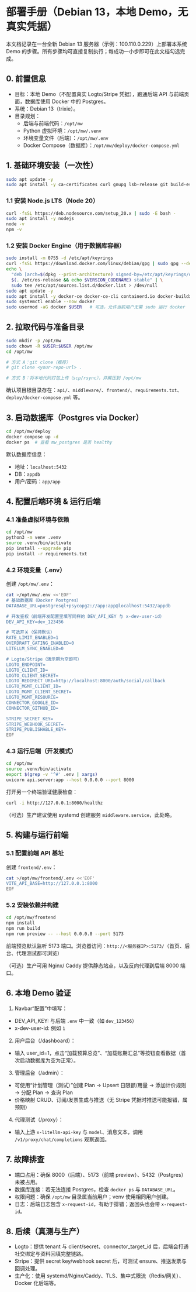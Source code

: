 # 部署手册（Debian 13，本地 Demo，无真实凭据）

本文档记录在一台全新 Debian 13 服务器（示例：100.110.0.229）上部署本系统 Demo 的步骤。所有步骤均可直接复制执行；每成功一小步即可在此文档勾选完成。

## 0. 前置信息

- 目标：本地 Demo（不配置真实 Logto/Stripe 凭据），跑通后端 API 与前端页面，数据库使用 Docker 中的 Postgres。
- 系统：Debian 13（trixie）。
- 目录规划：
  - 后端与前端代码：`/opt/mw`
  - Python 虚拟环境：`/opt/mw/.venv`
  - 环境变量文件（后端）：`/opt/mw/.env`
  - Docker Compose（数据库）：`/opt/mw/deploy/docker-compose.yml`

## 1. 基础环境安装（一次性）

```bash
sudo apt update -y
sudo apt install -y ca-certificates curl gnupg lsb-release git build-essential python3-venv python3-pip python3-dev
```

### 1.1 安装 Node.js LTS（Node 20）

```bash
curl -fsSL https://deb.nodesource.com/setup_20.x | sudo -E bash -
sudo apt install -y nodejs
node -v
npm -v
```

### 1.2 安装 Docker Engine（用于数据库容器）

```bash
sudo install -m 0755 -d /etc/apt/keyrings
curl -fsSL https://download.docker.com/linux/debian/gpg | sudo gpg --dearmor -o /etc/apt/keyrings/docker.gpg
echo \
  "deb [arch=$(dpkg --print-architecture) signed-by=/etc/apt/keyrings/docker.gpg] https://download.docker.com/linux/debian \
  $(. /etc/os-release && echo $VERSION_CODENAME) stable" | \
  sudo tee /etc/apt/sources.list.d/docker.list > /dev/null
sudo apt update -y
sudo apt install -y docker-ce docker-ce-cli containerd.io docker-buildx-plugin docker-compose-plugin
sudo systemctl enable --now docker
sudo usermod -aG docker $USER   # 可选，允许当前用户无需 sudo 运行 docker
```

## 2. 拉取代码与准备目录

```bash
sudo mkdir -p /opt/mw
sudo chown -R $USER:$USER /opt/mw
cd /opt/mw

# 方式 A：git clone（推荐）
# git clone <your-repo-url> .

# 方式 B：将本地代码打包上传（scp/rsync），并解压到 /opt/mw
```

确认项目根目录存在：`api/`、`middleware/`、`frontend/`、`requirements.txt`、`deploy/docker-compose.yml` 等。

## 3. 启动数据库（Postgres via Docker）

```bash
cd /opt/mw/deploy
docker compose up -d
docker ps  # 查看 mw_postgres 是否 healthy
```

默认数据库信息：
- 地址：`localhost:5432`
- DB：`appdb`
- 用户/密码：`app/app`

## 4. 配置后端环境 & 运行后端

### 4.1 准备虚拟环境与依赖

```bash
cd /opt/mw
python3 -m venv .venv
source .venv/bin/activate
pip install --upgrade pip
pip install -r requirements.txt
```

### 4.2 环境变量（.env）

创建 `/opt/mw/.env`：

```bash
cat >/opt/mw/.env <<'EOF'
# 基础数据库（Docker Postgres）
DATABASE_URL=postgresql+psycopg2://app:app@localhost:5432/appdb

# 开发鉴权（前端开发配置里填写同样的 DEV_API_KEY 与 x-dev-user-id）
DEV_API_KEY=dev_123456

# 可选开关（保持默认）
RATE_LIMIT_ENABLED=1
OVERDRAFT_GATING_ENABLED=0
LITELLM_SYNC_ENABLED=0

# Logto/Stripe（演示期为空即可）
LOGTO_ENDPOINT=
LOGTO_CLIENT_ID=
LOGTO_CLIENT_SECRET=
LOGTO_REDIRECT_URI=http://localhost:8000/auth/social/callback
LOGTO_MGMT_CLIENT_ID=
LOGTO_MGMT_CLIENT_SECRET=
LOGTO_MGMT_RESOURCE=
CONNECTOR_GOOGLE_ID=
CONNECTOR_GITHUB_ID=

STRIPE_SECRET_KEY=
STRIPE_WEBHOOK_SECRET=
STRIPE_PUBLISHABLE_KEY=
EOF
```

### 4.3 运行后端（开发模式）

```bash
cd /opt/mw
source .venv/bin/activate
export $(grep -v '^#' .env | xargs)
uvicorn api.server:app --host 0.0.0.0 --port 8000
```

打开另一个终端验证健康检查：

```bash
curl -i http://127.0.0.1:8000/healthz
```

（可选）生产建议使用 systemd 创建服务 `middleware.service`，此处略。

## 5. 构建与运行前端

### 5.1 配置前端 API 基址

创建 `frontend/.env`：

```bash
cat >/opt/mw/frontend/.env <<'EOF'
VITE_API_BASE=http://127.0.0.1:8000
EOF
```

### 5.2 安装依赖并构建

```bash
cd /opt/mw/frontend
npm install
npm run build
npm run preview -- --host 0.0.0.0 --port 5173
```

前端预览默认监听 5173 端口。浏览器访问：`http://<服务器IP>:5173/`（首页、后台、代理测试都可浏览）

（可选）生产可用 Nginx/ Caddy 提供静态站点，以及反向代理到后端 8000 端口。

## 6. 本地 Demo 验证

1) Navbar“配置”中填写：
- DEV_API_KEY: 与后端 `.env` 中一致（如 `dev_123456`）
- x-dev-user-id: 例如 `1`

2) 用户后台（/dashboard）：
- 输入 user_id=1，点击“加载预算总览”、“加载账期汇总”等按钮查看数据（首次启动数据库为空为正常）。

3) 管理后台（/admin）：
- 可使用“计划管理（测试）”创建 Plan → Upsert 日限额/用量 → 添加计价规则 → 分配 Plan → 查询 Plan
- 价格映射 CRUD、订阅/发票生成与推送（无 Stripe 凭据时推送可能报错，属预期）

4) 代理测试（/proxy）：
- 输入上游 `x-litellm-api-key` 与 `model`、消息文本，调用 `/v1/proxy/chat/completions` 观察返回。

## 7. 故障排查

- 端口占用：确保 8000（后端）、5173（前端 preview）、5432（Postgres）未被占用。
- 数据库连接：若无法连接 Postgres，检查 `docker ps` 与 `DATABASE_URL`。
- 权限问题：确保 `/opt/mw` 目录属当前用户；venv 使用相同用户创建。
- 日志：后端日志包含 `x-request-id`，有助于排错；返回头也会带 `x-request-id`。

## 8. 后续（真测与生产）

- Logto：提供 tenant 与 client/secret、connector_target_id 后，后端会打通社交绑定与资料回填完整链路。
- Stripe：提供 secret key/webhook secret 后，可测试 ensure、推送发票与回调处理。
- 生产化：使用 systemd/Nginx/Caddy、TLS、集中式限流（Redis/网关）、Docker 化后端等。

